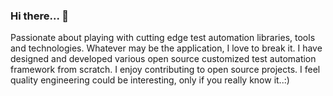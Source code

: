 ### Hi there... 👋
Passionate about playing with cutting edge test automation libraries, tools and technologies. Whatever may be the application, I love to break it. I have designed and developed various open source customized test automation framework from scratch. I enjoy contributing to open source projects. I feel quality engineering could be interesting, only if you really know it..:)
